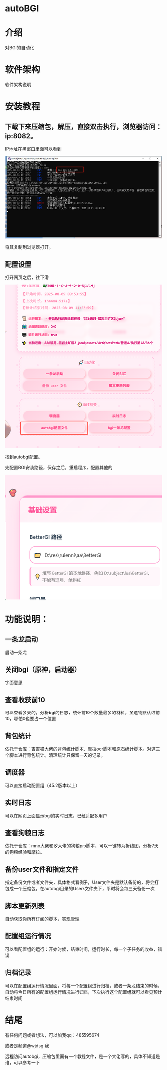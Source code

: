 # autoBGI

# 介绍
对BGI的自动化

# 软件架构
软件架构说明

# 安装教程

## 下载下来压缩包，解压，直接双击执行，浏览器访问：ip:8082。

IP地址在黑窗口里面可以看到

![image-20250809102055339](./assets/image-20250809102055339.png)

将其复制到浏览器打开。

## 配置设置

打开网页之后，往下滑

![391c3f25cda6d59bd9a70723abd1c6fe](./assets/391c3f25cda6d59bd9a70723abd1c6fe.png)

找到autobgi配置。

先配置BGI安装路径，保存之后，重启程序，配置其他的

![image-20250809102431054](./assets/image-20250809102431054.png)

# 功能说明：

## 一条龙启动

启动一条龙

## 关闭bgi（原神，启动器）

字面意思

## 查看收获前10

可以查看多天的，分析bgi的日志，统计前10个数量最多的材料，圣遗物默认进前10，哪怕0也要占一个位置

## 背包统计

依托于仓库：吉吉猫大佬的背包统计脚本、摩拉ocr脚本和原石统计脚本。对这三个脚本进行背包统计。清理统计只保留一天的记录。

## 调度器

可以直接启动配置组（45.2版本以上）

## 实时日志

可以在网页上面显示bgi的实时日志，已经适配多用户

## 查看狗粮日志

依托于仓库：mno大佬和汐大佬的狗粮pro脚本，可以一键转为折线图，分析7天的狗粮经验和摩拉。

## 备份user文件和指定文件

指定备份文件或者文件夹，具体格式看例子，User文件夹是默认备份的，将会打包成一个压缩包，在autobgi目录的Users文件夹下，平时将会每三天备份一次

## 脚本更新列表

自动获取你所有订阅的脚本，实现管理

## 配置组运行情况

可以看配置组的运行：开始时候，结束时间，运行时长，每一个子任务的收益，错误

## 归档记录

可以在配置组运行情况里面，将每一个配置组进行归档，或者一条龙结束的时候，自动将今日所有的配置组运行情况进行归档，下次执行这个配置组就可以看见预计结束时间

# 结尾

有任何问题或者想法，可以加我qq：485595674

或者是频道@wjdsg 我

远程访问autobgi，压缩包里面有一个教程文件，是一个大佬写的，具体不知道是谁，可以参考一下
